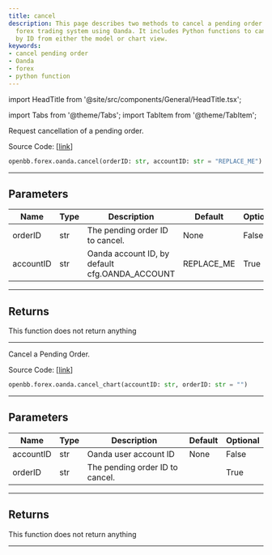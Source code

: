 ```yaml
---
title: cancel
description: This page describes two methods to cancel a pending order in OpenBB's
  forex trading system using Oanda. It includes Python functions to cancel an order
  by ID from either the model or chart view.
keywords:
- cancel pending order
- Oanda
- forex
- python function
---
```


import HeadTitle from '@site/src/components/General/HeadTitle.tsx';

<HeadTitle title="forex.oanda.cancel - Reference | OpenBB SDK Docs" />

import Tabs from '@theme/Tabs';
import TabItem from '@theme/TabItem';

<Tabs>
<TabItem value="model" label="Model" default>

Request cancellation of a pending order.

Source Code: [[link](https://github.com/OpenBB-finance/OpenBBTerminal/tree/main/openbb_terminal/forex/oanda/oanda_model.py#L346)]

```python
openbb.forex.oanda.cancel(orderID: str, accountID: str = "REPLACE_ME")
```

---

## Parameters

| Name | Type | Description | Default | Optional |
| ---- | ---- | ----------- | ------- | -------- |
| orderID | str | The pending order ID to cancel. | None | False |
| accountID | str | Oanda account ID, by default cfg.OANDA_ACCOUNT | REPLACE_ME | True |


---

## Returns

This function does not return anything

---

</TabItem>
<TabItem value="view" label="Chart">

Cancel a Pending Order.

Source Code: [[link](https://github.com/OpenBB-finance/OpenBBTerminal/tree/main/openbb_terminal/forex/oanda/oanda_view.py#L197)]

```python
openbb.forex.oanda.cancel_chart(accountID: str, orderID: str = "")
```

---

## Parameters

| Name | Type | Description | Default | Optional |
| ---- | ---- | ----------- | ------- | -------- |
| accountID | str | Oanda user account ID | None | False |
| orderID | str | The pending order ID to cancel. |  | True |


---

## Returns

This function does not return anything

---

</TabItem>
</Tabs>
